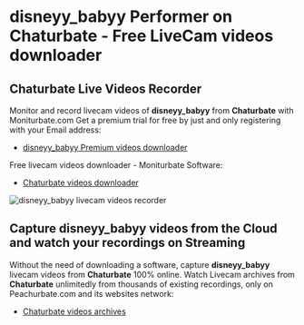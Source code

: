 # disneyy_babyy Performer on Chaturbate - Free LiveCam videos downloader

## Chaturbate Live Videos Recorder

Monitor and record livecam videos of **disneyy_babyy** from **Chaturbate** with Moniturbate.com
Get a premium trial for free by just and only registering with your Email address:
* [disneyy_babyy Premium videos downloader](https://moniturbate.com/request-demo-licence-key.html)

Free livecam videos downloader - Moniturbate Software:
* [Chaturbate videos downloader](https://moniturbate.com/moniturbate-download-software.html)

![disneyy_babyy livecam videos recorder](https://peachurnet.com/templates/moniturbate-software.png)


## Capture disneyy_babyy videos from the Cloud and watch your recordings on Streaming

Without the need of downloading a software, capture **disneyy_babyy** livecam videos from **Chaturbate** 100% online.
Watch Livecam archives from **Chaturbate** unlimitedly from thousands of existing recordings, only on Peachurbate.com and its websites network:
* [Chaturbate videos archives](https://peachurnet.com/)